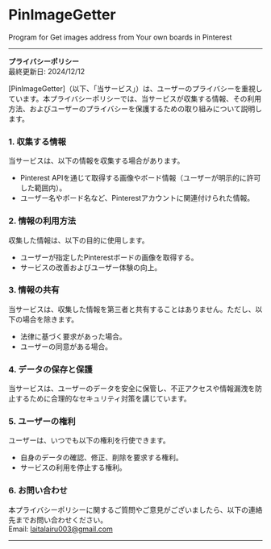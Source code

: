 # PinImageGetter
Program for Get images address from Your own boards in Pinterest


---

**プライバシーポリシー**  
最終更新日: 2024/12/12

[PinImageGetter]（以下、「当サービス」）は、ユーザーのプライバシーを重視しています。本プライバシーポリシーでは、当サービスが収集する情報、その利用方法、およびユーザーのプライバシーを保護するための取り組みについて説明します。

### 1. 収集する情報
当サービスは、以下の情報を収集する場合があります。  
- Pinterest APIを通じて取得する画像やボード情報（ユーザーが明示的に許可した範囲内）。  
- ユーザー名やボード名など、Pinterestアカウントに関連付けられた情報。  

### 2. 情報の利用方法
収集した情報は、以下の目的に使用します。  
- ユーザーが指定したPinterestボードの画像を取得する。  
- サービスの改善およびユーザー体験の向上。  

### 3. 情報の共有
当サービスは、収集した情報を第三者と共有することはありません。ただし、以下の場合を除きます。  
- 法律に基づく要求があった場合。  
- ユーザーの同意がある場合。  

### 4. データの保存と保護
当サービスは、ユーザーのデータを安全に保管し、不正アクセスや情報漏洩を防止するために合理的なセキュリティ対策を講じています。

### 5. ユーザーの権利
ユーザーは、いつでも以下の権利を行使できます。  
- 自身のデータの確認、修正、削除を要求する権利。  
- サービスの利用を停止する権利。  

### 6. お問い合わせ
本プライバシーポリシーに関するご質問やご意見がございましたら、以下の連絡先までお問い合わせください。  
Email: laitalairu003@gmail.com

---
